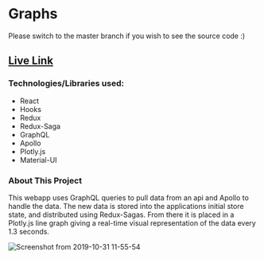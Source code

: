 # Graphs
Please switch to the master branch if you wish to see the source code :)

## [Live Link](https://jmichael96.github.io/Graphs/)

### Technologies/Libraries used:
- React
- Hooks
- Redux
- Redux-Saga
- GraphQL
- Apollo
- Plotly.js
- Material-UI

### About This Project
This webapp uses GraphQL queries to pull data from an api and Apollo to handle the data. The new data is stored into the applications initial store state, and distributed using Redux-Sagas. From there it is placed in a Plotly.js line graph giving a real-time visual representation of the data every 1.3 seconds. 

![Screenshot from 2019-10-31 11-55-54](https://user-images.githubusercontent.com/40511023/67968471-74576080-fbd5-11e9-8f3f-5334dd358519.png)
